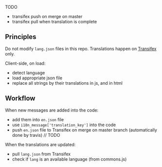 TODO 
- transifex push on merge on master
- transifex pull when translation is complete

## Principles

Do not modify `lang.json` files in this repo. Translations happen on [Transifex](https://www.transifex.com/jungle-bus/unroll) only.

Client-side, on load:
- detect language
- load appropriate json file
- replace all strings by their translations in js, and in html


## Workflow

When new messages are added into the code:
- add them into `en.json` file
- use `i18n_message['translation_key']` into the code
- push `en.json` file to Transifex on merge on master branch (automatically done by travis) // TODO

When the translations are updated:
- pull `lang.json` from Transifex
- check if `lang` is an available language (from commons.js)
